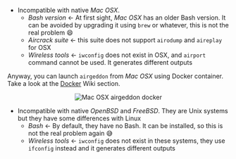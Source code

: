 - Incompatible with native _Mac OSX_.
  - *Bash version* &#8592; At first sight, _Mac OSX_ has an older Bash version. It can be avoided by upgrading it using `brew` or whatever, this is not the real problem :smile:
  - *Aircrack suite* &#8592; this suite does not support `airodump` and `aireplay` for OSX
  - *Wireless tools* &#8592; `iwconfig` does not exist in OSX, and `airport` command cannot be used. It generates different outputs

Anyway, you can launch `airgeddon` from _Mac OSX_ using Docker container. Take a look at the [Docker] Wiki section.
<p align="center">
	<img src="https://raw.githubusercontent.com/v1s1t0r1sh3r3/airgeddon/docker/imgs/wiki/apple_airgeddon_docker.png" title="Mac OSX airgeddon docker">
</p>

- Incompatible with native _OpenBSD_ and _FreeBSD_. They are Unix systems but they have some differences with Linux
  - *Bash* &#8592; By default, they have no Bash. It can be installed, so this is not the real problem again :sweat_smile:
  - *Wireless tools* &#8592; `iwconfig` does not exist in these systems, they use `ifconfig` instead and it generates different outputs

[Docker]: https://github.com/v1s1t0r1sh3r3/airgeddon/wiki/Docker